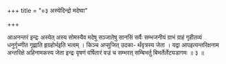 +++
title = "०३ अस्येदिन्द्रो मदेष्वा"

+++

आअनन्तरं इन्द्रः अस्येत् अस्य सोमस्यैव मदेषु सञ्जातेषु सानसिं सर्वैः सम्भजनीयं ग्राभं ग्राहं गृहीतव्यं धनुर्गृभ्णीत गृह्णाति हृग्रहोर्भइति भत्वम् । किञ्च अप्सुजित् उदका- र्थंवृत्रस्य जेता । यद्वा आपइत्यन्तरिक्षनाम अन्तरिक्षे अहिनामकस्य जेता इन्द्रः वृषणं वर्षितारं वज्रं च सम्भरत् सम्बिभर्तु बिभर्तेर्लेट्यडागमः ॥ ३ ॥